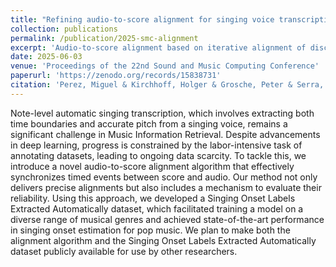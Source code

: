 ```yaml
---
title: "Refining audio-to-score alignment for singing voice transcription"
collection: publications
permalink: /publication/2025-smc-alignment
excerpt: 'Audio-to-score alignment based on iterative alignment of discrete events'
date: 2025-06-03
venue: 'Proceedings of the 22nd Sound and Music Computing Conference'
paperurl: 'https://zenodo.org/records/15838731'
citation: 'Perez, Miguel & Kirchhoff, Holger & Grosche, Peter & Serra, Xavier (2025) &quot;Refining audio-to-score alignment for singing voice transcription&quot; <i>Proceedings of the 22nd Sound and Music Computing Conference, Graz (Austria)</i>.'
---
```

Note-level automatic singing transcription, which involves extracting both time boundaries and accurate pitch from a singing voice, remains a significant challenge in Music Information Retrieval. 
Despite advancements in deep learning, progress is constrained by the labor-intensive task of annotating datasets, leading to ongoing data scarcity. 
To tackle this, we introduce a novel audio-to-score alignment algorithm that effectively synchronizes timed events between score and audio. Our method not only delivers precise alignments but also includes a mechanism to evaluate their reliability. 
Using this approach, we developed a Singing Onset Labels Extracted Automatically dataset, which facilitated training a model on a diverse range of musical genres and achieved state-of-the-art performance in singing onset estimation for pop music. 
We plan to make both the alignment algorithm and the Singing Onset Labels Extracted Automatically dataset publicly available for use by other researchers.

